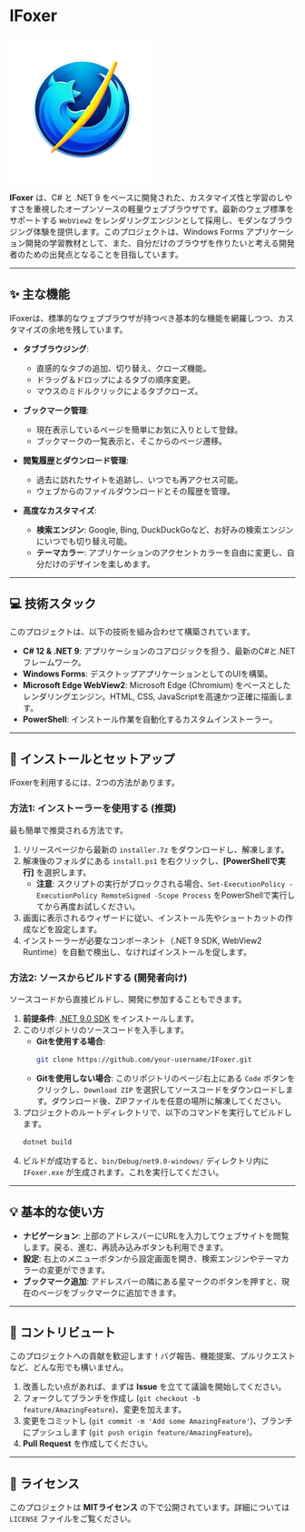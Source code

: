 # IFoxer

![IFoxer Icon](IFoxer-Photoroom.png)

**IFoxer** は、C# と .NET 9 をベースに開発された、カスタマイズ性と学習のしやすさを重視したオープンソースの軽量ウェブブラウザです。最新のウェブ標準をサポートする `WebView2` をレンダリングエンジンとして採用し、モダンなブラウジング体験を提供します。このプロジェクトは、Windows Forms アプリケーション開発の学習教材として、また、自分だけのブラウザを作りたいと考える開発者のための出発点となることを目指しています。

---

## ✨ 主な機能

IFoxerは、標準的なウェブブラウザが持つべき基本的な機能を網羅しつつ、カスタマイズの余地を残しています。

*   **タブブラウジング**:
    *   直感的なタブの追加、切り替え、クローズ機能。
    *   ドラッグ＆ドロップによるタブの順序変更。
    *   マウスのミドルクリックによるタブクローズ。

*   **ブックマーク管理**:
    *   現在表示しているページを簡単にお気に入りとして登録。
    *   ブックマークの一覧表示と、そこからのページ遷移。

*   **閲覧履歴とダウンロード管理**:
    *   過去に訪れたサイトを追跡し、いつでも再アクセス可能。
    *   ウェブからのファイルダウンロードとその履歴を管理。

*   **高度なカスタマイズ**:
    *   **検索エンジン**: Google, Bing, DuckDuckGoなど、お好みの検索エンジンにいつでも切り替え可能。
    *   **テーマカラー**: アプリケーションのアクセントカラーを自由に変更し、自分だけのデザインを楽しめます。

---

## 💻 技術スタック

このプロジェクトは、以下の技術を組み合わせて構築されています。

*   **C# 12 & .NET 9**: アプリケーションのコアロジックを担う、最新のC#と.NETフレームワーク。
*   **Windows Forms**: デスクトップアプリケーションとしてのUIを構築。
*   **Microsoft Edge WebView2**: Microsoft Edge (Chromium) をベースとしたレンダリングエンジン。HTML, CSS, JavaScriptを高速かつ正確に描画します。
*   **PowerShell**: インストール作業を自動化するカスタムインストーラー。

---

## 🚀 インストールとセットアップ

IFoxerを利用するには、2つの方法があります。

### 方法1: インストーラーを使用する (推奨)

最も簡単で推奨される方法です。

1.  リリースページから最新の `installer.7z` をダウンロードし、解凍します。
2.  解凍後のフォルダにある `install.ps1` を右クリックし、**[PowerShellで実行]** を選択します。
    *   **注意**: スクリプトの実行がブロックされる場合、`Set-ExecutionPolicy -ExecutionPolicy RemoteSigned -Scope Process` をPowerShellで実行してから再度お試しください。
3.  画面に表示されるウィザードに従い、インストール先やショートカットの作成などを設定します。
4.  インストーラーが必要なコンポーネント（.NET 9 SDK, WebView2 Runtime）を自動で検出し、なければインストールを促します。

### 方法2: ソースからビルドする (開発者向け)

ソースコードから直接ビルドし、開発に参加することもできます。

1.  **前提条件**: [.NET 9.0 SDK](https://dotnet.microsoft.com/download/dotnet/9.0) をインストールします。
2.  このリポジトリのソースコードを入手します。
    *   **Gitを使用する場合**:
        ```bash
        git clone https://github.com/your-username/IFoxer.git
        ```
    *   **Gitを使用しない場合**:
        このリポジトリのページ右上にある `Code` ボタンをクリックし、`Download ZIP` を選択してソースコードをダウンロードします。ダウンロード後、ZIPファイルを任意の場所に解凍してください。
3.  プロジェクトのルートディレクトリで、以下のコマンドを実行してビルドします。
    ```bash
    dotnet build
    ```
4.  ビルドが成功すると、`bin/Debug/net9.0-windows/` ディレクトリ内に `IFoxer.exe` が生成されます。これを実行してください。

---

## 💡 基本的な使い方

*   **ナビゲーション**: 上部のアドレスバーにURLを入力してウェブサイトを閲覧します。戻る、進む、再読み込みボタンも利用できます。
*   **設定**: 右上のメニューボタンから設定画面を開き、検索エンジンやテーマカラーの変更ができます。
*   **ブックマーク追加**: アドレスバーの隣にある星マークのボタンを押すと、現在のページをブックマークに追加できます。

---

## 🤝 コントリビュート

このプロジェクトへの貢献を歓迎します！バグ報告、機能提案、プルリクエストなど、どんな形でも構いません。

1.  改善したい点があれば、まずは **Issue** を立てて議論を開始してください。
2.  フォークしてブランチを作成し (`git checkout -b feature/AmazingFeature`)、変更を加えます。
3.  変更をコミットし (`git commit -m 'Add some AmazingFeature'`)、ブランチにプッシュします (`git push origin feature/AmazingFeature`)。
4.  **Pull Request** を作成してください。

---

## 📜 ライセンス

このプロジェクトは **MITライセンス** の下で公開されています。詳細については `LICENSE` ファイルをご覧ください。
